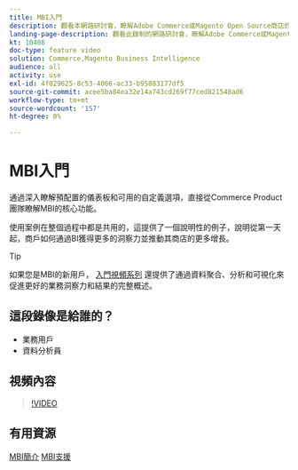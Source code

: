 ```yaml
---
title: MBI入門
description: 觀看本網路研討會，瞭解Adobe Commerce或Magento Open Source商店的MBI核心功能。
landing-page-description: 觀看此錄制的網路研討會，瞭解Adobe Commerce或Magento Open Source商店的MBI核心功能。
kt: 10408
doc-type: feature video
solution: Commerce,Magento Business Intelligence
audience: all
activity: use
exl-id: 4f029625-8c53-4066-ac33-b95883177df5
source-git-commit: acee5ba84ea32e14a743cd269f77ced821548ad6
workflow-type: tm+mt
source-wordcount: '157'
ht-degree: 0%

---
```


# MBI入門

通過深入瞭解預配置的儀表板和可用的自定義選項，直接從Commerce Product團隊瞭解MBI的核心功能。

使用案例在整個過程中都是共用的，這提供了一個說明性的例子，說明從第一天起，商戶如何通過BI獲得更多的洞察力並推動其商店的更多增長。

>[!TIP]
>
>如果您是MBI的新用戶， [入門視頻系列](./../1-overview.md) 還提供了通過資料聚合、分析和可視化來促進更好的業務洞察力和結果的完整概述。

## 這段錄像是給誰的？

- 業務用戶
- 資料分析員

## 視頻內容

>[!VIDEO](https://video.tv.adobe.com/v/342501?quality=12&learn=on)

## 有用資源

[MBI簡介](https://docs.magento.com/mbi/getting-started/getting-started.html)
[MBI支援](https://support.magento.com/hc/en-us/articles/360016730811)
